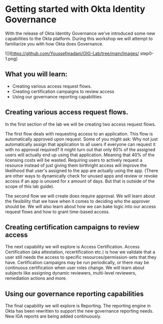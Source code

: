 # Getting started with Okta Identity Governance

 With the release of Okta Identity Governance we've introduced some new capabilities to the Okta platform. During this workshop we will attempt to familiarize you with how Okta does Governance. 
 
 ![](https://github.com/Youssefmadani/OIG-Lab/tree/main/Images/
step0-1.png)

 ## What you will learn:

 - Creating various access request flows.
 - Creating certification campaigns to review access
 - Using our governance reporting capabilities

## Creating various access request flows.

In the first section of the lab we will be creating two access request flows. 

The first flow deals with requesting access to an application. This flow is automatically approved upon request. Some of you might ask: Why not just automatically assign that application to all users if everyone can request it with no approval required? It might turn out that only 60% of the assigned users will actually end up using that application. Meaning that 40% of the licensing costs will be wasted. Requiring users to actively request a resource instead of just giving them birthright access will improve the likelihood that user's assigned to the app are actually using the app. (There are other ways to dynamically check for unused apps and review or revoke access if an app is unused for x amount of days. But that is outside of the scope of this lab guide).

The second flow we will create does require approval. We will learn about the flexibility that we have when it comes to deciding who the approver should be. We will also learn about how we can bake logic into our access request flows and how to grant time-based access.

## Creating certification campaigns to review access

The next capability we will explore is Access Certification. Access Certification (aka attestation, recertification etc.) is how we validate that a user still needs the access to specific resources/permission-sets that they have. Certification campaigns may be run periodically, or there may be continuous certification when user roles change. We will learn about subjects like assigning dynamic reviewers, multi-level reviewers, remediation actions and more.

## Using our governance reporting capabilities

The final capability we will explore is Reporting. The reporting engine in Okta has been rewritten to support the new governance reporting needs. New IGA reports are being added continuously.
